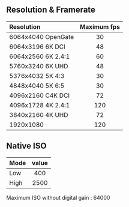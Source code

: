 
## Resolution & Framerate

| Resolution              | Maximum fps |
| :---                    | :---:       |
| 6064x4040 OpenGate      | 30          |
| 6064x3196 6K DCI        | 48          |
| 6064x2560 6K 2.4:1      | 60          |
| 5760x3240 6K UHD        | 48          |
| 5376x4032  5K 4:3       | 30          |
| 4848x4040  5K 6:5       | 30          |
| 4096x2160 C4K DCI       | 72          |
| 4096x1728 4K 2.4:1      | 120         |
| 3840x2160 4K UHD        | 72          |
| 1920x1080               | 120         |

## Native ISO

| Mode  | value |
| :---  | :---: |
| Low   | 400   |
| High  | 2500  |

Maximum ISO without digital gain : 64000